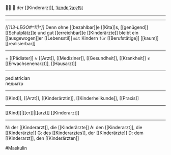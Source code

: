 🧑‍⚕️ 🔵 der [[Kinderarzt]], [ˈkɪndɐˌʔaːɐ̯t͡st](https://youglish.com/pronounce/Kinderarzt/german)

---
---

*[[113-LEGO#^11|^]]* Denn ohne [[bezahlbar]]e [[Kita]]s, [[genügend]] [[Schulplätz]]e und gut [[erreichbar]]e [[Kinderärzte]] bleibt ein [[ausgewogen]]er [[Lebensstil]] `mit` Kindern `für` [[Berufstätige]] [[kaum]] [[realisierbar]] 


---
= [[Pädiater]]
≈ [[Arzt]], [[Mediziner]], [[Gesundheit]], [[Krankheit]]
≠ [[Erwachsenenarzt]], [[Hausarzt]]

---
pediatrician  
педиатр

---
[[Kind]], [[Arzt]], [[Kinderärztin]], [[Kinderheilkunde]], [[Praxis]]

---
[[Kind]]|[[er]]|[[arzt]]
[[Kinderarzt]]


---
N: der [[Kinderarzt]], die [[Kinderärzte]]
A: den [[Kinderarzt]], die [[Kinderärzte]]
G: des [[Kinderarztes]], der [[Kinderärzte]]
D: dem [[Kinderarzt]], den [[Kinderärzten]]


#Maskulin 